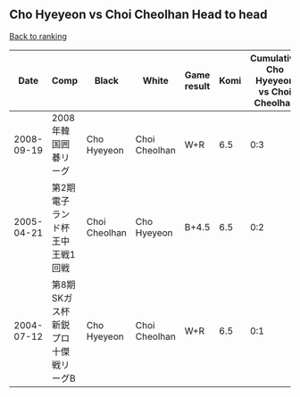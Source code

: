 ## Cho Hyeyeon vs Choi Cheolhan Head to head

[Back to ranking](../../index.md)




| **Date** | **Comp** | **Black** | **White** | **Game result** | **Komi** | **Cumulative Cho Hyeyeon vs Choi Cheolhan** | **Cho Hyeyeon streak** | **Choi Cheolhan streak** | 
| --- | --- | --- | --- | --- | --- | --- | --- | --- |
| 2008-09-19 | 2008年韓国囲碁リーグ | Cho Hyeyeon | Choi Cheolhan | W+R | 6.5 | 0:3 | 0 | 3 | 
| 2005-04-21 | 第2期電子ランド杯王中王戦1回戦 | Choi Cheolhan | Cho Hyeyeon | B+4.5 | 6.5 | 0:2 | 0 | 2 | 
| 2004-07-12 | 第8期SKガス杯新鋭プロ十傑戦リーグB | Cho Hyeyeon | Choi Cheolhan | W+R | 6.5 | 0:1 | 0 | 1 |




